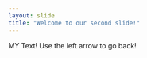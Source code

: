 ```yaml
---
layout: slide
title: "Welcome to our second slide!"
---
```

MY Text!
Use the left arrow to go back!
